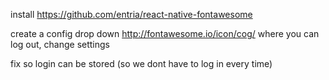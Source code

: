 install https://github.com/entria/react-native-fontawesome

create a config drop down http://fontawesome.io/icon/cog/
where you can log out, change settings

fix so login can be stored (so we dont have to log in every time)